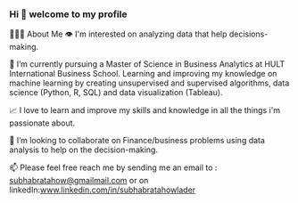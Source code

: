 ### Hi 👋 welcome to my profile

🙋🏻‍♂️ About Me
👁 I'm interested on analyzing data that help decisions-making.

🌱 I’m currently pursuing a Master of Science in Business Analytics at HULT International Business School. Learning and improving my knowledge on machine learning by creating unsupervised and supervised algorithms, data science (Python, R, SQL) and data visualization (Tableau).

📈 I love to learn and improve my skills and knowledge in all the things i'm passionate about.

🤝 I’m looking to collaborate on Finance/business problems using data analysis to help on the decision-making.

📫 Please feel free reach me by sending me an email to : subhabratahow@gmailmail.com or on linkedIn:www.linkedin.com/in/subhabratahowlader



<!--
**SubhaBrataHowlader/SubhaBrataHowlader** is a ✨ _special_ ✨ repository because its `README.md` (this file) appears on your GitHub profile.
-->
